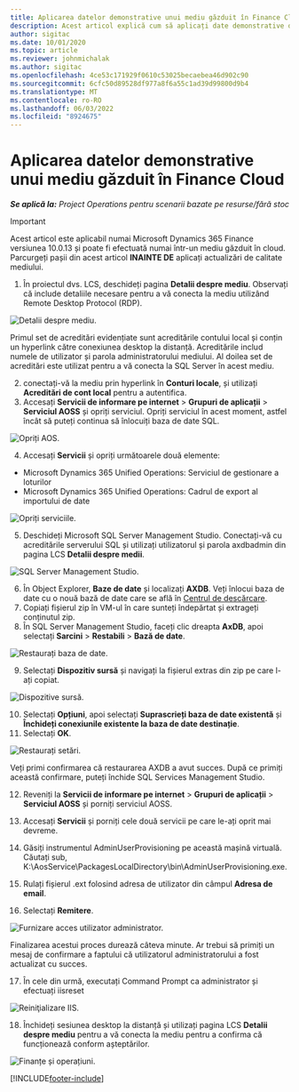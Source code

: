 ```yaml
---
title: Aplicarea datelor demonstrative unui mediu găzduit în Finance Cloud
description: Acest articol explică cum să aplicați date demonstrative din Project Operations într-un mediu Dynamics 365 Finance găzduit în cloud.
author: sigitac
ms.date: 10/01/2020
ms.topic: article
ms.reviewer: johnmichalak
ms.author: sigitac
ms.openlocfilehash: 4ce53c171929f0610c53025becaebea46d902c90
ms.sourcegitcommit: 6cfc50d89528df977a8f6a55c1ad39d99800d9b4
ms.translationtype: MT
ms.contentlocale: ro-RO
ms.lasthandoff: 06/03/2022
ms.locfileid: "8924675"
---
```

# <a name="apply-demo-data-to-a-finance-cloud-hosted-environment"></a>Aplicarea datelor demonstrative unui mediu găzduit în Finance Cloud

_**Se aplică la:** Project Operations pentru scenarii bazate pe resurse/fără stoc_

> [!IMPORTANT]
> Acest articol este aplicabil numai Microsoft Dynamics 365 Finance versiunea 10.0.13 și poate fi efectuată numai într-un mediu găzduit în cloud. Parcurgeți pașii din acest articol **INAINTE DE** aplicați actualizări de calitate mediului.

1. În proiectul dvs. LCS, deschideți pagina **Detalii despre mediu**. Observați că include detaliile necesare pentru a vă conecta la mediu utilizând Remote Desktop Protocol (RDP).

![Detalii despre mediu.](./media/1EnvironmentDetails.png)

Primul set de acreditări evidențiate sunt acreditările contului local și conțin un hyperlink către conexiunea desktop la distanță. Acreditările includ numele de utilizator și parola administratorului mediului. Al doilea set de acreditări este utilizat pentru a vă conecta la SQL Server în acest mediu.

2. conectați-vă la mediu prin hyperlink în **Conturi locale**, și utilizați **Acreditări de cont local** pentru a autentifica.
3. Accesați **Servicii de informare pe internet** > **Grupuri de aplicații** > **Serviciul AOSS** și opriți serviciul. Opriți serviciul în acest moment, astfel încât să puteți continua să înlocuiți baza de date SQL.

![Opriți AOS.](./media/2StopAOS.png)

4. Accesați **Servicii** și opriți următoarele două elemente:

- Microsoft Dynamics 365 Unified Operations: Serviciul de gestionare a loturilor
- Microsoft Dynamics 365 Unified Operations: Cadrul de export al importului de date

![Opriți serviciile.](./media/3StopServices.png)

5. Deschideți Microsoft SQL Server Management Studio. Conectați-vă cu acreditările serverului SQL și utilizați utilizatorul și parola axdbadmin din pagina LCS **Detalii despre medii**.

![SQL Server Management Studio.](./media/4SSMS.png)

6. În Object Explorer, **Baze de date** și localizați **AXDB**. Veți înlocui baza de date cu o nouă bază de date care se află în [Centrul de descărcare](https://download.microsoft.com/download/1/a/3/1a314bd2-b082-4a87-abdc-1ba26c92b63d/ProjOpsDemoDataFOGARelease.zip). 
7. Copiați fișierul zip în VM-ul în care sunteți îndepărtat și extrageți conținutul zip.
8. În SQL Server Management Studio, faceți clic dreapta **AxDB**, apoi selectați **Sarcini** > **Restabili** > **Bază de date**.

![Restaurați baza de date.](./media/5RestoreDatabase.png)

9. Selectați **Dispozitiv sursă** și navigați la fișierul extras din zip pe care l-ați copiat.

![Dispozitive sursă.](./media/6SourceDevice.png)

10. Selectați **Opțiuni**, apoi selectați **Suprascrieți baza de date existentă** și **Închideți conexiunile existente la baza de date destinație**. 
11. Selectați **OK**.

![Restaurați setări.](./media/7RestoreSetting.png)

Veți primi confirmarea că restaurarea AXDB a avut succes. După ce primiți această confirmare, puteți închide SQL Services Management Studio.

12. Reveniți la **Servicii de informare pe internet** > **Grupuri de aplicații** > **Serviciul AOSS** și porniți serviciul AOSS.
13. Accesați **Servicii** și porniți cele două servicii pe care le-ați oprit mai devreme.

14. Găsiți instrumentul AdminUserProvisioning pe această mașină virtuală. Căutați sub, K:\AosService\PackagesLocalDirectory\bin\AdminUserProvisioning.exe.
15. Rulați fișierul .ext folosind adresa de utilizator din câmpul **Adresa de email**. 
16. Selectați **Remitere**.

![Furnizare acces utilizator administrator.](./media/8AdminUserProvisioning.png)

Finalizarea acestui proces durează câteva minute. Ar trebui să primiți un mesaj de confirmare a faptului că utilizatorul administratorului a fost actualizat cu succes.

17. În cele din urmă, executați Command Prompt ca administrator și efectuați iisreset

![Reiniţializare IIS.](./media/9IISReset.png)

18. Închideți sesiunea desktop la distanță și utilizați pagina LCS **Detalii despre mediu** pentru a vă conecta la mediu pentru a confirma că funcționează conform așteptărilor.

![Finanțe și operațiuni.](./media/10FinanceAndOperations.png)


[!INCLUDE[footer-include](../includes/footer-banner.md)]